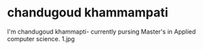 # chandugoud khammampati
I'm  chandugoud khammapti- currently pursing Master's in Applied computer science.
1.jpg


